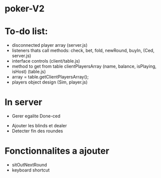 # poker-V2

# To-do list:
- disconnected player array (server.js)
- listeners thats call methods: check, bet, fold, newRound, buyIn, (Ced, server.js)
- interface controls (client/table.js)
- method to get from table clientPlayersArray (name, balance, isPlaying, isHost) (table.js)
- array = table.getClientPlayersArray();
- players object design (Sim, player.js)

# In server
 * Gerer egalite Done-ced
 - Ajouter les blinds et dealer
 - Detecter fin des roundes

# Fonctionnalites a ajouter
- sitOutNextRound
- keyboard shortcut


